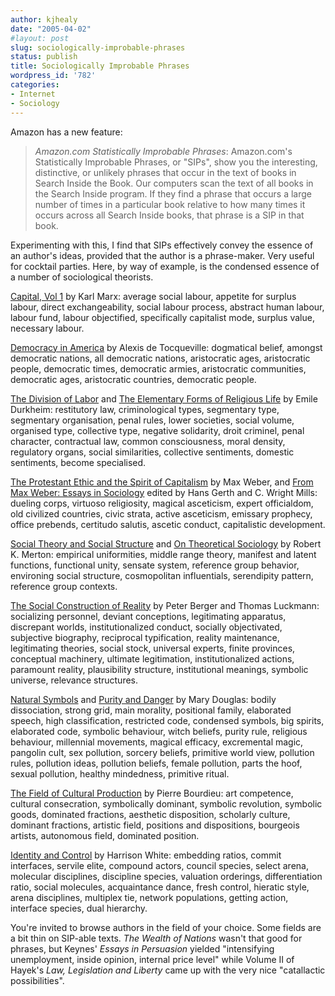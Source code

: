 ```yaml
---
author: kjhealy
date: "2005-04-02"
#layout: post
slug: sociologically-improbable-phrases
status: publish
title: Sociologically Improbable Phrases
wordpress_id: '782'
categories:
- Internet
- Sociology
---
```


Amazon has a new feature:

> *Amazon.com Statistically Improbable Phrases*: Amazon.com's Statistically Improbable Phrases, or "SIPs", show you the interesting, distinctive, or unlikely phrases that occur in the text of books in Search Inside the Book. Our computers scan the text of all books in the Search Inside program. If they find a phrase that occurs a large number of times in a particular book relative to how many times it occurs across all Search Inside books, that phrase is a SIP in that book.

Experimenting with this, I find that SIPs effectively convey the essence of an author's ideas, provided that the author is a phrase-maker. Very useful for cocktail parties. Here, by way of example, is the condensed essence of a number of sociological theorists.

[Capital, Vol 1](http://www.amazon.com/exec/obidos/ASIN/0140445684/ref=nosim/) by Karl Marx: average social labour, appetite for surplus labour, direct exchangeability, social labour process, abstract human labour, labour fund, labour objectified, specifically capitalist mode, surplus value, necessary labour.

[Democracy in America](http://www.amazon.com/exec/obidos/ASIN/0451528123/ref=nosim/) by Alexis de Tocqueville: dogmatical belief, amongst democratic nations, all democratic nations, aristocratic ages, aristocratic people, democratic times, democratic armies, aristocratic communities, democratic ages, aristocratic countries, democratic people.

[The Division of Labor](http://www.amazon.com/exec/obidos/ASIN/0684836386/ref=nosim/) and [The Elementary Forms of Religious Life](http://www.amazon.com/exec/obidos/ASIN/0029079373/ref=nosim/) by Emile Durkheim: restitutory law, criminological types, segmentary type, segmentary organisation, penal rules, lower societies, social volume, organised type, collective type, negative solidarity, droit criminel, penal character, contractual law, common consciousness, moral density, regulatory organs, social similarities, collective sentiments, domestic sentiments, become specialised.

[The Protestant Ethic and the Spirit of Capitalism](http://www.amazon.com/exec/obidos/ASIN/041525406X/ref=nosim/) by Max Weber, and [From Max Weber: Essays in Sociology](http://www.amazon.com/exec/obidos/ASIN/0195004620/ref=nosim/) edited by Hans Gerth and C. Wright Mills: dueling corps, virtuoso religiosity, magical asceticism, expert officialdom, old civilized countries, civic strata, active asceticism, emissary prophecy, office prebends, certitudo salutis, ascetic conduct, capitalistic development.

[Social Theory and Social Structure](http://www.amazon.com/exec/obidos/ASIN/0029211301/ref=nosim/) and [On Theoretical Sociology](http://www.amazon.com/exec/obidos/ASIN/0029211506/ref=nosim/) by Robert K. Merton: empirical uniformities, middle range theory, manifest and latent functions, functional unity, sensate system, reference group behavior, environing social structure, cosmopolitan influentials, serendipity pattern, reference group contexts.

[The Social Construction of Reality](http://www.amazon.com/exec/obidos/ASIN/0385058985/ref=nosim/) by Peter Berger and Thomas Luckmann: socializing personnel, deviant conceptions, legitimating apparatus, discrepant worlds, institutionalized conduct, socially objectivated, subjective biography, reciprocal typification, reality maintenance, legitimating theories, social stock, universal experts, finite provinces, conceptual machinery, ultimate legitimation, institutionalized actions, paramount reality, plausibility structure, institutional meanings, symbolic universe, relevance structures.

[Natural Symbols](http://www.amazon.com/exec/obidos/ASIN/0415138264/ref=nosim/) and [Purity and Danger](http://www.amazon.com/exec/obidos/ASIN/0415289955/ref=nosim/) by Mary Douglas: bodily dissociation, strong grid, main morality, positional family, elaborated speech, high classification, restricted code, condensed symbols, big spirits, elaborated code, symbolic behaviour, witch beliefs, purity rule, religious behaviour, millennial movements, magical efficacy, excremental magic, pangolin cult, sex pollution, sorcery beliefs, primitive world view, pollution rules, pollution ideas, pollution beliefs, female pollution, parts the hoof, sexual pollution, healthy mindedness, primitive ritual.

[The Field of Cultural Production](http://www.amazon.com/exec/obidos/ASIN/0231082878/ref=nosim/) by Pierre Bourdieu: art competence, cultural consecration, symbolically dominant, symbolic revolution, symbolic goods, dominated fractions, aesthetic disposition, scholarly culture, dominant fractions, artistic field, positions and dispositions, bourgeois artists, autonomous field, dominated position.

[Identity and Control](http://www.amazon.com/exec/obidos/ASIN/069100398X/ref=nosim/) by Harrison White: embedding ratios, commit interfaces, servile elite, compound actors, council species, select arena, molecular disciplines, discipline species, valuation orderings, differentiation ratio, social molecules, acquaintance dance, fresh control, hieratic style, arena disciplines, multiplex tie, network populations, getting action, interface species, dual hierarchy.

You're invited to browse authors in the field of your choice. Some fields are a bit thin on SIP-able texts. *The Wealth of Nations* wasn't that good for phrases, but Keynes' *Essays in Persuasion* yielded "intensifying unemployment, inside opinion, internal price level" while Volume II of Hayek's *Law, Legislation and Liberty* came up with the very nice "catallactic possibilities".
